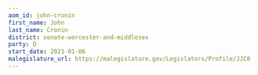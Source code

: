 ```yaml
---
aom_id: john-cronin
first_name: John
last_name: Cronin
district: senate-worcester-and-middlesex
party: D
start_date: 2021-01-06
malegislature_url: https://malegislature.gov/Legislators/Profile/JJC0
---
```

